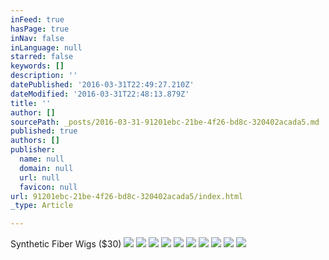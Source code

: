 ```yaml
---
inFeed: true
hasPage: true
inNav: false
inLanguage: null
starred: false
keywords: []
description: ''
datePublished: '2016-03-31T22:49:27.210Z'
dateModified: '2016-03-31T22:48:13.879Z'
title: ''
author: []
sourcePath: _posts/2016-03-31-91201ebc-21be-4f26-bd8c-320402acada5.md
published: true
authors: []
publisher:
  name: null
  domain: null
  url: null
  favicon: null
url: 91201ebc-21be-4f26-bd8c-320402acada5/index.html
_type: Article

---
```

Synthetic Fiber Wigs ($30)
![](https://the-grid-user-content.s3-us-west-2.amazonaws.com/543f6025-38fd-4507-bca9-df8fdc30e0bf.jpg)
![](https://the-grid-user-content.s3-us-west-2.amazonaws.com/1ff04179-cfb5-4848-867d-c9f83cf47883.jpg)
![](https://the-grid-user-content.s3-us-west-2.amazonaws.com/a33438aa-3d96-439a-89f0-e64c59eea3a0.jpg)
![](https://the-grid-user-content.s3-us-west-2.amazonaws.com/f8f05858-b79b-4c30-a9ac-b0651668c1ca.jpg)
![](https://the-grid-user-content.s3-us-west-2.amazonaws.com/0ba7acb4-7ace-4a46-8868-4e0fd910a341.jpg)
![](https://the-grid-user-content.s3-us-west-2.amazonaws.com/b07a8711-a45f-42f7-94b6-37016180646d.jpg)
![](https://the-grid-user-content.s3-us-west-2.amazonaws.com/b01ae06c-f6a6-4180-85e6-99858235b029.jpg)
![](https://the-grid-user-content.s3-us-west-2.amazonaws.com/549a5eef-e50d-47b8-b1c8-d366bc326867.jpg)
![](https://the-grid-user-content.s3-us-west-2.amazonaws.com/0a86fc09-684c-4c5a-a559-9fa94f5bc4aa.jpg)
![](https://the-grid-user-content.s3-us-west-2.amazonaws.com/2187a45c-9ebc-4baf-b617-5a85b7a1fe0a.jpg)